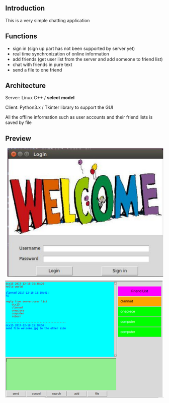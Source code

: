 ## Introduction

This is a very simple chatting application

## Functions

- sign in (sign up part has not been supported by server yet)
- real time synchronization of online information
- add friends (get user list from the server and add someone to friend list)
- chat with friends in pure text
- send a file to one friend

## Architecture

Server: Linux C++ / **select model**

Client: Python3.x / Tkinter library to support the GUI

All the offline information such as user accounts and their friend lists is saved by file

## Preview

![preview](https://github.com/ZebornDuan/ComputerNetworks/blob/master/NetworkProgramming/chatting/server/download/1.png)
![preview](https://github.com/ZebornDuan/ComputerNetworks/blob/master/NetworkProgramming/chatting/server/download/2.png)